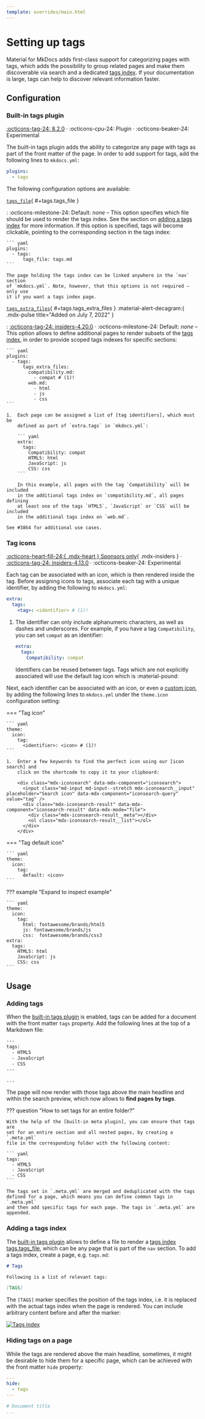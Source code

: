```yaml
---
template: overrides/main.html
---
```


# Setting up tags

Material for MkDocs adds first-class support for categorizing pages with tags,
which adds the possibility to group related pages and make them discoverable
via search and a dedicated [tags index]. If your documentation is large, tags
can help to discover relevant information faster.

  [tags index]: #adding-a-tags-index

## Configuration

### Built-in tags plugin

[:octicons-tag-24: 8.2.0][Tags support] ·
:octicons-cpu-24: Plugin ·
:octicons-beaker-24: Experimental

The built-in tags plugin adds the ability to categorize any page with tags
as part of the front matter of the page. In order to add support for tags, add
the following lines to `mkdocs.yml`:

``` yaml
plugins:
  - tags
```

The following configuration options are available:

[`tags_file`](#+tags.tags_file){ #+tags.tags_file }

:   :octicons-milestone-24: Default: _none_ – This option specifies which file
    should be used to render the tags index. See the section on [adding a tags 
    index][tags index] for more information. If this option is specified, tags
    will become clickable, pointing to the corresponding section in the tags
    index:

    ``` yaml
    plugins:
      - tags:
          tags_file: tags.md
    ```

    The page holding the tags index can be linked anywhere in the `nav` section
    of `mkdocs.yml`. Note, however, that this options is not required – only use
    it if you want a tags index page.

[`tags_extra_files`](#+tags.tags_extra_files){ #+tags.tags_extra_files } :material-alert-decagram:{ .mdx-pulse title="Added on July 7, 2022" }

:   [:octicons-tag-24: insiders-4.20.0][Insiders] · :octicons-milestone-24: 
    Default: _none_ – This option allows to define additional pages to render
    subsets of the [tags index], in order to provide scoped tags indexes for
    specific sections:

    ``` yaml
    plugins:
      - tags:
          tags_extra_files:
            compatibility.md:
              - compat # (1)!
            web.md:
              - html
              - js
              - css
    ```

    1.  Each page can be assigned a list of [tag identifiers], which must be
        defined as part of `extra.tags` in `mkdocs.yml`:

        ``` yaml
        extra:
          tags:
            Compatibility: compat
            HTML5: html
            JavaScript: js
            CSS: css
        ```

        In this example, all pages with the tag `Compatibility` will be included 
        in the additional tags index on `compatibility.md`, all pages defining
        at least one of the tags `HTML5`, `JavaScript` or `CSS` will be included
        in the additional tags index on `web.md`.

    See #3864 for additional use cases.

  [Tags support]: https://github.com/squidfunk/mkdocs-material/releases/tag/8.2.0
  [tag identifiers]: #tag-icons

### Tag icons

[:octicons-heart-fill-24:{ .mdx-heart } Sponsors only][Insiders]{ .mdx-insiders } ·
[:octicons-tag-24: insiders-4.13.0][Insiders] ·
:octicons-beaker-24: Experimental

Each tag can be associated with an icon, which is then rendered inside the tag.
Before assigning icons to tags, associate each tag with a unique identifier,
by adding the following to `mkdocs.yml`:

``` yaml
extra:
  tags:
    <tag>: <identifier> # (1)!
```

1.  The identifier can only include alphanumeric characters, as well as dashes
    and underscores. For example, if you have a tag `Compatibility`, you can
    set `compat` as an identifier:

    ``` yaml
    extra:
      tags:
        Compatibility: compat
    ```

    Identifiers can be reused between tags. Tags which are not explicitly
    associated will use the default tag icon which is :material-pound:

Next, each identifier can be associated with an icon, or even a [custom icon],
by adding the following lines to `mkdocs.yml` under the `theme.icon`
configuration setting:

=== "Tag icon"

    ``` yaml
    theme:
      icon:
        tag:
          <identifier>: <icon> # (1)!
    ```

    1.  Enter a few keywords to find the perfect icon using our [icon search] and
        click on the shortcode to copy it to your clipboard:

        <div class="mdx-iconsearch" data-mdx-component="iconsearch">
          <input class="md-input md-input--stretch mdx-iconsearch__input" placeholder="Search icon" data-mdx-component="iconsearch-query" value="tag" />
          <div class="mdx-iconsearch-result" data-mdx-component="iconsearch-result" data-mdx-mode="file">
            <div class="mdx-iconsearch-result__meta"></div>
            <ol class="mdx-iconsearch-result__list"></ol>
          </div>
        </div>

=== "Tag default icon"

    ``` yaml
    theme:
      icon:
        tag:
          default: <icon>
    ```

??? example "Expand to inspect example"

    ``` yaml
    theme:
      icon:
        tag:
          html: fontawesome/brands/html5
          js: fontawesome/brands/js
          css:  fontawesome/brands/css3
    extra:
      tags:
        HTML5: html
        JavaScript: js
        CSS: css
    ```

  [Insiders]: ../insiders/index.md
  [custom icon]: changing-the-logo-and-icons.md#additional-icons
  [icon search]: ../reference/icons-emojis.md#search

## Usage

### Adding tags

When the [built-in tags plugin] is enabled, tags can be added for a document
with the front matter `tags` property. Add the following lines at the top of a 
Markdown file:

``` sh
---
tags:
  - HTML5
  - JavaScript
  - CSS
---

...
```

The page will now render with those tags above the main headline and within the
search preview, which now allows to __find pages by tags__.

??? question "How to set tags for an entire folder?"

    With the help of the [built-in meta plugin], you can ensure that tags are
    set for an entire section and all nested pages, by creating a `.meta.yml`
    file in the corresponding folder with the following content:

    ``` yaml
    tags:
      - HTML5
      - JavaScript
      - CSS
    ```

    The tags set in `.meta.yml` are merged and deduplicated with the tags
    defined for a page, which means you can define common tags in `.meta.yml`
    and then add specific tags for each page. The tags in `.meta.yml` are
    appended.

  [built-in tags plugin]: #built-in-tags-plugin
  [built-in meta plugin]: ../reference/index.md#built-in-meta-plugin

### Adding a tags index

The [built-in tags plugin] allows to define a file to render a [tags index]
[tags.tags_file], which can be any page that is part of the `nav` section. To
add a tags index, create a page, e.g. `tags.md`:

``` markdown
# Tags

Following is a list of relevant tags:

[TAGS]
```

The `[TAGS]` marker specifies the position of the tags index, i.e. it is
replaced with the actual tags index when the page is rendered. You can include
arbitrary content before and after the marker:

[![Tags index][tags index enabled]][tags index enabled]

  [tags.tags_file]: #tags-file
  [tags index enabled]: ../assets/screenshots/tags-index.png

### Hiding tags on a page

While the tags are rendered above the main headline, sometimes, it might be
desirable to hide them for a specific page, which can be achieved with the
front matter `hide` property:

``` yaml
---
hide:
  - tags
---

# Document title
...
```

